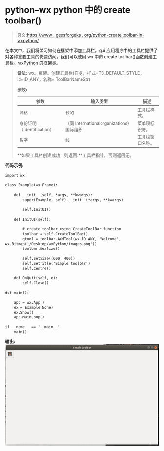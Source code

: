 # python–wx python 中的 create toolbar()

> 原文:[https://www . geesforgeks . org/python-create toolbar-in-wxpython/](https://www.geeksforgeeks.org/python-createtoolbar-in-wxpython/)

在本文中，我们将学习如何在框架中添加工具栏。gui 应用程序中的工具栏提供了对各种重要工具的快速访问。我们可以使用 wx 中的 create toolbar()函数创建工具栏。wxPython 的框架类。

> **语法:** wx。框架。创建工具栏(自身，样式=TB_DEFAULT_STYLE，id=ID_ANY，名称= ToolBarNameStr)
> 
> **参数:**
> 
> | 参数 | 输入类型 | 描述 |
> | --- | --- | --- |
> | 风格 | 长的 | 工具栏样式。 |
> | 身份证明（identification） | （同 Internationalorganizations）国际组织 | 菜单项标识符。 |
> | 名字 | 线 | 工具栏窗口名称。 |
> 
> **如果工具栏创建成功，则返回:**工具栏指针，否则返回无。

**代码示例:**

```
import wx

class Example(wx.Frame):

    def __init__(self, *args, **kwargs):
        super(Example, self).__init__(*args, **kwargs)

        self.InitUI()

    def InitUI(self):

        # create toolbar using CreateToolBar function
        toolbar = self.CreateToolBar()
        qtool = toolbar.AddTool(wx.ID_ANY, 'Welcome', wx.Bitmap('/Desktop/wxPython/images.png'))
        toolbar.Realize()

        self.SetSize((600, 400))
        self.SetTitle('Simple toolbar')
        self.Centre()

    def OnQuit(self, e):
        self.Close()

def main():

    app = wx.App()
    ex = Example(None)
    ex.Show()
    app.MainLoop()

if __name__ == '__main__':
    main()
```

**输出:**
![](img/841399990f32b3aaf0f181788aa1c55b.png)